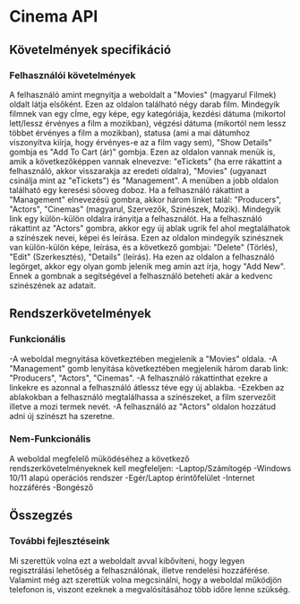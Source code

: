 # Cinema API
## Követelmények specifikáció
### Felhasználói követelmények
A felhasználó amint megnyitja a weboldalt a "Movies" (magyarul Filmek) oldalt látja elsőként. Ezen az oldalon található négy darab film. Mindegyik filmnek van egy cÍme, egy képe, egy kategóriája, kezdési dátuma (mikortol lett/lessz érvényes a film a mozikban), végzési dátuma (mikortól nem lessz többet érvényes a film a mozikban), statusa (ami a mai dátumhoz viszonyítva kiírja, hogy érvényes-e az a film vagy sem), "Show Details" gombja es "Add To Cart (ár)" gombja. Ezen az oldalon vannak menük is, amik a következőképpen vannak elnevezve: "eTickets" (ha erre rákattint a felhasználó, akkor visszarakja az eredeti oldalra), "Movies" (ugyanazt csinálja mint az "eTickets") és "Management". A menüben a jobb oldalon található egy keresési söoveg doboz.
Ha a felhasználó rákattint a "Management" elnevezésü gombra, akkor három linket talál: "Producers", "Actors", "Cinemas" (magyarul, Szervezők, Szinészek, Mozik). Mindegyik link egy külön-külön oldalra irányitja a felhasználót. Ha a felhasználó rákattint az "Actors" gombra, akkor egy új ablak ugrik fel ahol megtalálhatok a színészek nevei, képei és leírása. Ezen az oldalon mindegyik szinésznek van külön-külön képe, leírása, és a következő gombjai: "Delete" (Törlés), "Edit" (Szerkesztés), "Details" (leírás). Ha ezen az oldalon a felhasználó legörget, akkor egy olyan gomb jelenik meg amin azt írja, hogy "Add New". Ennek a gombnak a segítségével a felhasználó beteheti akár a kedvenc szinészének az adatait.

## Rendszerkövetelmények
### Funkcionális
-A weboldal megnyitása következtében megjelenik a "Movies" oldala.
-A "Management" gomb lenyitása következtében megjelenik három darab link: "Producers", "Actors", "Cinemas".
-A felhasználó rákattinthat ezekre a linkekre es azonnal a felhasználó átlessz téve egy új ablakba.
-Ezekben az ablakokban a felhasználó megtalálhassa a színészeket, a film szervezőit illetve a mozi termek nevét.
-A felhasználó az "Actors" oldalon hozzátud adni új színészt ha szeretne.

### Nem-Funkcionális
A weboldal megfelelő müködéséhez a következő rendszerkövetelményeknek kell megfeleljen:
-Laptop/Számítogép
-Windows 10/11 alapú operációs rendszer
-Egér/Laptop érintőfelület
-Internet hozzáférés
-Bongésző

## Összegzés
### További fejlesztéseink
Mi szerettük volna ezt a weboldalt avval kibővíteni, hogy legyen regisztrálási lehetőség a felhasználónak, illetve rendelési hozzáférése.
Valamint még azt szerettük volna megcsinálni, hogy a weboldal működjön telefonon is, viszont ezeknek a megvalósításához több időre lenne szükség.







